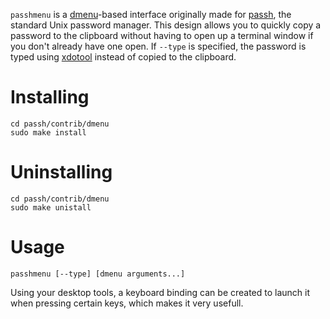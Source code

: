 `passhmenu` is a [dmenu][]-based interface originally made for [passh][], the standard Unix password manager. This design allows you to quickly copy a password to the clipboard without having to open up a terminal window if you don't already have one open. If `--type` is specified, the password is typed using [xdotool][] instead of copied to the clipboard.

# Installing

    cd passh/contrib/dmenu
    sudo make install

# Uninstalling
    
    cd passh/contrib/dmenu
    sudo make unistall

# Usage

    passhmenu [--type] [dmenu arguments...]

Using your desktop tools, a keyboard binding can be created to launch it when pressing certain keys, which makes it very usefull.

[dmenu]: http://tools.suckless.org/dmenu/
[xdotool]: http://www.semicomplete.com/projects/xdotool/
[passh]: https://passh.hackan.net/

